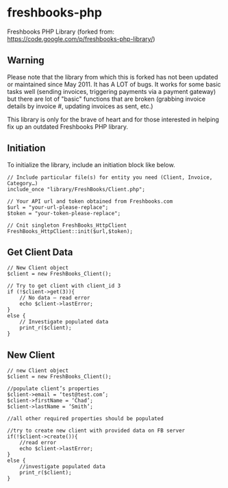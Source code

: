 freshbooks-php
==============

Freshbooks PHP Library (forked from: https://code.google.com/p/freshbooks-php-library/)

Warning
-------

Please note that the library from which this is forked has not been updated or maintained since May 2011. It has A LOT of bugs. It works for some basic tasks well (sending invoices, triggering payments via a payment gateway) but there are lot of "basic" functions that are broken (grabbing invoice details by invoice #, updating invoices as sent, etc.)

This library is only for the brave of heart and for those interested in helping fix up an outdated Freshbooks PHP library.

Initiation
----------

To initialize the library, include an initiation block like below.

    // Include particular file(s) for entity you need (Client, Invoice, Category…)
    include_once "library/FreshBooks/Client.php";

    // Your API url and token obtained from Freshbooks.com
    $url = "your-url-please-replace";
    $token = "your-token-please-replace";

    // Cnit singleton FreshBooks_HttpClient
    FreshBooks_HttpClient::init($url,$token);

Get Client Data
---------------

    // New Client object
    $client = new FreshBooks_Client();

    // Try to get client with client_id 3
    if (!$client->get(3)){
        // No data – read error
        echo $client->lastError;
    }
    else {
        // Investigate populated data
        print_r($client);
    }
    
New Client
----------

    // new Client object
    $client = new FreshBooks_Client();

    //populate client’s properties
    $client->email = ‘test@test.com’;
    $client->firstName = ‘Chad’;
    $client->lastName = ‘Smith’;
      
    //all other required properties should be populated

    //try to create new client with provided data on FB server
    if(!$client->create()){
        //read error
        echo $client->lastError;
    }
    else {
        //investigate populated data
        print_r($client);
    }
